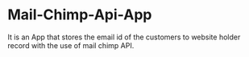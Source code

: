 # Mail-Chimp-Api-App
It is an App that stores the email id of the customers to website holder record with the use of mail chimp API.
